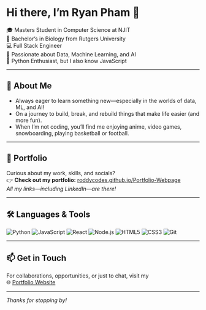 # Hi there, I’m Ryan Pham 👋

🎓 Masters Student in Computer Science at NJIT  
🧬 Bachelor’s in Biology from Rutgers University  
💻 Full Stack Engineer  
🤖 Passionate about Data, Machine Learning, and AI  
🐍 Python Enthusiast, but I also know JavaScript

---

## 🌟 About Me

- Always eager to learn something new—especially in the worlds of data, ML, and AI!
- On a journey to build, break, and rebuild things that make life easier (and more fun).
- When I’m not coding, you’ll find me enjoying anime, video games, snowboarding, playing basketball or football.

---

## 🚀 Portfolio

Curious about my work, skills, and socials?  
👉 **Check out my portfolio:** [roddycodes.github.io/Portfolio-Webpage](https://roddycodes.github.io/Portfolio-Webpage/)  
_All my links—including LinkedIn—are there!_

---

## 🛠️ Languages & Tools

![Python](https://img.shields.io/badge/-Python-3776AB?style=flat-square&logo=python&logoColor=white)
![JavaScript](https://img.shields.io/badge/-JavaScript-F7E018?style=flat-square&logo=javascript&logoColor=black)
![React](https://img.shields.io/badge/-React-20232A?style=flat-square&logo=react)
![Node.js](https://img.shields.io/badge/-Node.js-339933?style=flat-square&logo=node.js&logoColor=white)
![HTML5](https://img.shields.io/badge/-HTML5-E34F26?style=flat-square&logo=html5&logoColor=white)
![CSS3](https://img.shields.io/badge/-CSS3-1572B6?style=flat-square&logo=css3)
![Git](https://img.shields.io/badge/-Git-F05032?style=flat-square&logo=git&logoColor=white)

---

## 📫 Get in Touch

For collaborations, opportunities, or just to chat, visit my  
🌐 [Portfolio Website](https://roddycodes.github.io/Portfolio-Webpage/)

---

_Thanks for stopping by!_
